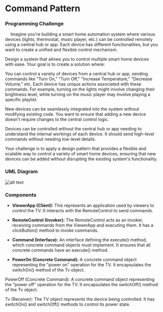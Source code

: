 # Command Pattern
### Programming Challenge
&emsp; Imagine you're building a smart home automation system where various devices (lights, thermostat, music player, etc.) can be controlled remotely using a central hub or app. Each device has different functionalities, but you want to create a unified and flexible control mechanism.

Design a system that allows you to control multiple smart home devices with ease. Your goal is to create a solution where:

You can control a variety of devices from a central hub or app, sending commands like "Turn On," "Turn Off," "Increase Temperature," "Decrease Volume," etc.
Each device has unique actions associated with these commands. For example, turning on the lights might involve changing their brightness level, while turning on the music player may involve playing a specific playlist.

New devices can be seamlessly integrated into the system without modifying existing code. You want to ensure that adding a new device doesn't require changes to the central control logic.

Devices can be controlled without the central hub or app needing to understand the internal workings of each device. It should send high-level commands without needing low-level details.

Your challenge is to apply a design pattern that provides a flexible and scalable way to control a variety of smart home devices, ensuring that new devices can be added without disrupting the existing system's functionality.

### UML Diagram
![alt text](https://github.com/JerryEsperanza/SoftEng1_4BSCS2/blob/master/commandPattern/commandPatternImage.png?raw=true)

### Components

+ **ViewerApp (Client):** This represents an application used by viewers to control the TV. It interacts with the RemoteControl to send commands.

+ **RemoteControl (Invoker):** The RemoteControl acts as an invoker, receiving commands from the ViewerApp and executing them. It has a clickButton() method to invoke commands.

+ **Command (Interface):** An interface defining the execute() method, which concrete command objects must implement. It ensures that all concrete commands have an execute() method.

+ **PowerOn (Concrete Command):** A concrete command object representing the "power on" operation for the TV. It encapsulates the switchOn() method of the Tv object.

PowerOff (Concrete Command): A concrete command object representing the "power off" operation for the TV. It encapsulates the switchOff() method of the Tv object.

Tv (Receiver): The TV object represents the device being controlled. It has switchOn() and switchOff() methods to control its power state.


